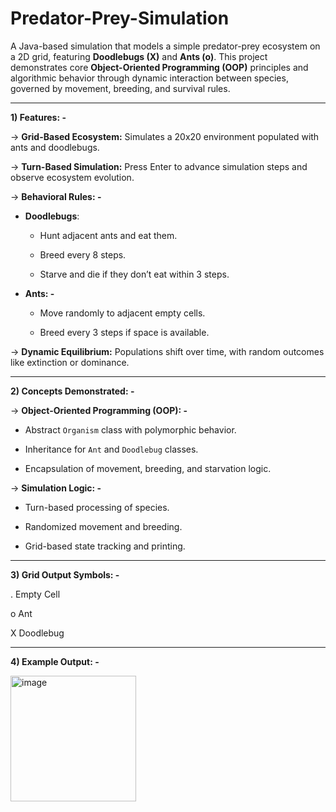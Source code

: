 # Predator-Prey-Simulation
A Java-based simulation that models a simple predator-prey ecosystem on a 2D grid, featuring **Doodlebugs (X)** and **Ants (o)**. This project demonstrates core **Object-Oriented Programming (OOP)** principles and algorithmic behavior through dynamic interaction between species, governed by movement, breeding, and survival rules.

---

**1) Features: -**

-> **Grid-Based Ecosystem:** Simulates a 20x20 environment populated with ants and doodlebugs.
  
-> **Turn-Based Simulation:** Press Enter to advance simulation steps and observe ecosystem evolution.
  
-> **Behavioral Rules: -**

  - **Doodlebugs**:
    
    - Hunt adjacent ants and eat them.
      
    - Breed every 8 steps.
      
    - Starve and die if they don’t eat within 3 steps.
      
  - **Ants: -**
    
    - Move randomly to adjacent empty cells.
      
    - Breed every 3 steps if space is available.
      
-> **Dynamic Equilibrium:** Populations shift over time, with random outcomes like extinction or dominance.

---

**2) Concepts Demonstrated: -**

-> **Object-Oriented Programming (OOP): -**
  
  - Abstract `Organism` class with polymorphic behavior.
    
  - Inheritance for `Ant` and `Doodlebug` classes.
    
  - Encapsulation of movement, breeding, and starvation logic.
    
-> **Simulation Logic: -**

  - Turn-based processing of species.
    
  - Randomized movement and breeding.
    
  - Grid-based state tracking and printing.

---

**3) Grid Output Symbols: -**

.	Empty Cell

o	Ant

X	Doodlebug

---

**4) Example Output: -**

<img width="201" alt="image" src="https://github.com/user-attachments/assets/8cb487b1-3121-4ea4-b718-4daef4e1a890" />
